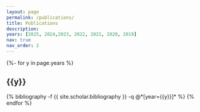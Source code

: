```yaml
---
layout: page
permalink: /publications/
title: Publications
description:
years: [2025, 2024,2023, 2022, 2021, 2020, 2019]
nav: true
nav_order: 2
---
```

<!-- _pages/publications.md -->
<div class="publications">

{%- for y in page.years %}
  <h2 class="year">{{y}}</h2>
  {% bibliography -f {{ site.scholar.bibliography }} -q @*[year={{y}}]* %}
{% endfor %}

</div>
